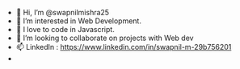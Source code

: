 - 👋 Hi, I’m @swapnilmishra25
- 👀 I’m interested in Web Development.
- 🌱 I love to code in Javascript.
- 💞️ I’m looking to collaborate on projects with Web dev
- 📫 LinkedIn : https://www.linkedin.com/in/swapnil-m-29b756201
- 




